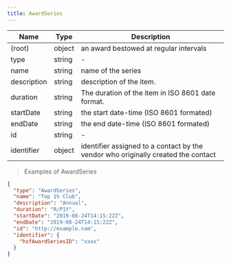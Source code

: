 ```yaml
---
title: AwardSeries
---
```

| Name | Type | Description |
|---|---|---|
| (root) | object | an award bestowed at regular intervals |
| type | string | - |
| name | string | name of the series |
| description | string | description of the item. |
| duration | string | The duration of the item in ISO 8601 date format. |
| startDate | string | the start date-time (ISO 8601 formated) |
| endDate | string | the end date-time (ISO 8601 formated) |
| id | string | - |
| identifier | object | identifier assigned to a contact by the vendor who originally created the contact |

> Examples of AwardSeries

```json
{
  "type": "AwardSeries",
  "name": "Top 1% Club",
  "description": "Annual",
  "duration": "R/P1Y",
  "startDate": "2019-08-24T14:15:22Z",
  "endDate": "2019-08-24T14:15:22Z",
  "id": "http://example.com",
  "identifier": {
    "hsfAwardSeriesID": "xxxx"
  }
}
```


